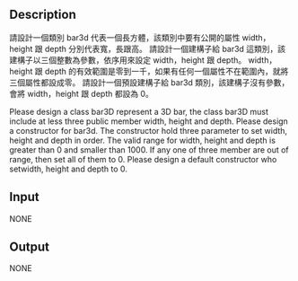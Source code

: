 ## Description

請設計一個類別 bar3d 代表一個長方體，該類別中要有公開的屬性 width，height 跟 depth 分別代表寬，長跟高。
請設計一個建構子給 bar3d 這類別，該建構子以三個整數為參數，依序用來設定 width，height 跟 depth。
width，height 跟 depth 的有效範圍是零到一千，如果有任何一個屬性不在範圍內，就將三個屬性都設成零。
請設計一個預設建構子給 bar3d 類別，該建構子沒有參數，會將 width，height 跟 depth 都設為 0。

Please design a class bar3D represent a 3D bar, the class bar3D must include at less three public member width, height and depth.
Please design a constructor for bar3d. The constructor hold three parameter to set width, height and depth in order.
The valid range for width, height and depth is greater than 0 and smaller than 1000.
If any one of three member are out of range, then set all of them to 0.
Please design a default constructor who setwidth, height and depth to 0.

## Input
NONE

## Output
NONE